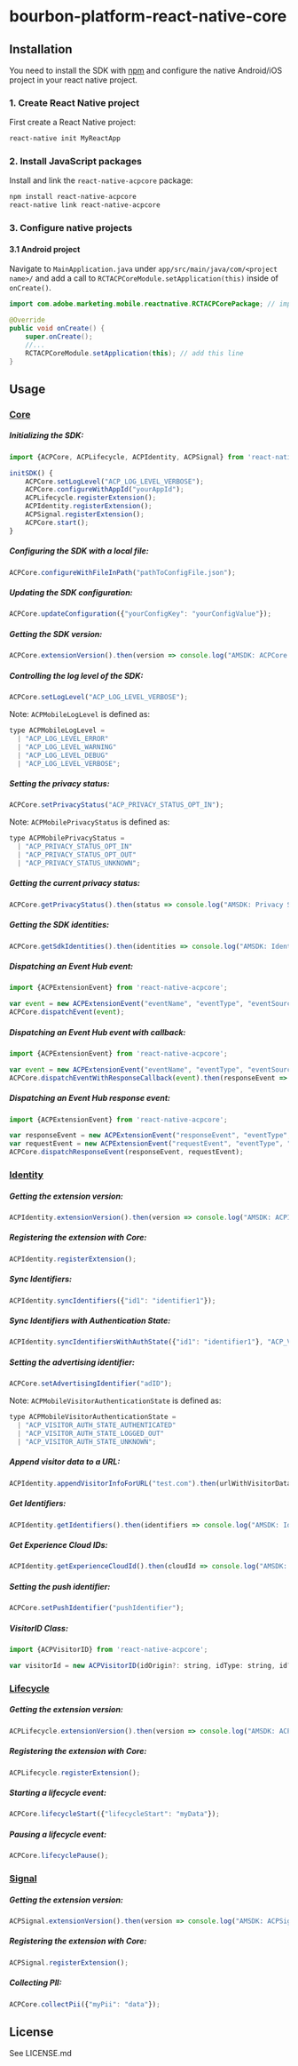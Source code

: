 
# bourbon-platform-react-native-core


## Installation

You need to install the SDK with [npm](https://www.npmjs.com/) and configure the native Android/iOS project in your react native project.

### 1. Create React Native project

First create a React Native project:

```bash
react-native init MyReactApp
```

### 2. Install JavaScript packages

Install and link the `react-native-acpcore` package:

```bash
npm install react-native-acpcore
react-native link react-native-acpcore
```

### 3. Configure native projects

#### 3.1 Android project

Navigate to `MainApplication.java` under `app/src/main/java/com/<project name>/` and add a call to `RCTACPCoreModule.setApplication(this)` inside of `onCreate()`.

```java
import com.adobe.marketing.mobile.reactnative.RCTACPCorePackage; // import the package

@Override
public void onCreate() {
	super.onCreate();
	//...
	RCTACPCoreModule.setApplication(this); // add this line
}
```

## Usage

### [Core](https://aep-sdks.gitbook.io/docs/using-mobile-extensions/mobile-core)

##### Initializing the SDK:

```javascript
import {ACPCore, ACPLifecycle, ACPIdentity, ACPSignal} from 'react-native-acpcore';

initSDK() {
    ACPCore.setLogLevel("ACP_LOG_LEVEL_VERBOSE");
    ACPCore.configureWithAppId("yourAppId");
    ACPLifecycle.registerExtension();
    ACPIdentity.registerExtension();
    ACPSignal.registerExtension();
    ACPCore.start();
}
```

##### Configuring the SDK with a local file:

```javascript
ACPCore.configureWithFileInPath("pathToConfigFile.json");
```

##### Updating the SDK configuration:

```javascript
ACPCore.updateConfiguration({"yourConfigKey": "yourConfigValue"});
```

##### Getting the SDK version:

```javascript
ACPCore.extensionVersion().then(version => console.log("AMSDK: ACPCore version: " + version));
```

##### Controlling the log level of the SDK:

```javascript
ACPCore.setLogLevel("ACP_LOG_LEVEL_VERBOSE");
```

Note: `ACPMobileLogLevel` is defined as:

```javascript
type ACPMobileLogLevel =
  | "ACP_LOG_LEVEL_ERROR"
  | "ACP_LOG_LEVEL_WARNING"
  | "ACP_LOG_LEVEL_DEBUG"
  | "ACP_LOG_LEVEL_VERBOSE";
```

##### Setting the privacy status:

```javascript
ACPCore.setPrivacyStatus("ACP_PRIVACY_STATUS_OPT_IN");
```

Note: `ACPMobilePrivacyStatus` is defined as:

```javascript
type ACPMobilePrivacyStatus =
  | "ACP_PRIVACY_STATUS_OPT_IN"
  | "ACP_PRIVACY_STATUS_OPT_OUT"
  | "ACP_PRIVACY_STATUS_UNKNOWN";
```

##### Getting the current privacy status:

```javascript
ACPCore.getPrivacyStatus().then(status => console.log("AMSDK: Privacy Status = " + status));
```

##### Getting the SDK identities:

```javascript
ACPCore.getSdkIdentities().then(identities => console.log("AMSDK: Identities = " + identities));
```

##### Dispatching an Event Hub event:

```javascript
import {ACPExtensionEvent} from 'react-native-acpcore';

var event = new ACPExtensionEvent("eventName", "eventType", "eventSource", {"testDataKey": "testDataValue"});
ACPCore.dispatchEvent(event);
```

##### Dispatching an Event Hub event with callback:

```javascript
import {ACPExtensionEvent} from 'react-native-acpcore';

var event = new ACPExtensionEvent("eventName", "eventType", "eventSource", {"testDataKey": "testDataValue"});
ACPCore.dispatchEventWithResponseCallback(event).then(responseEvent => console.log("AMSDK: responseEvent = " + responseEvent));
```

##### Dispatching an Event Hub response event:

```javascript
import {ACPExtensionEvent} from 'react-native-acpcore';

var responseEvent = new ACPExtensionEvent("responseEvent", "eventType", "eventSource", {"testDataKey": "testDataValue"});
var requestEvent = new ACPExtensionEvent("requestEvent", "eventType", "eventSource", {"testDataKey": "testDataValue"});
ACPCore.dispatchResponseEvent(responseEvent, requestEvent);
```

### [Identity](https://aep-sdks.gitbook.io/docs/using-mobile-extensions/mobile-core/identity)

##### Getting the extension version:

```javascript
ACPIdentity.extensionVersion().then(version => console.log("AMSDK: ACPIdentity version: " + version));
```

##### Registering the extension with Core:

```javascript
ACPIdentity.registerExtension();
```

##### Sync Identifiers:

```javascript
ACPIdentity.syncIdentifiers({"id1": "identifier1"});
```

##### Sync Identifiers with Authentication State:

```javascript
ACPIdentity.syncIdentifiersWithAuthState({"id1": "identifier1"}, "ACP_VISITOR_AUTH_STATE_AUTHENTICATED");
```

##### Setting the advertising identifier:

```javascript
ACPCore.setAdvertisingIdentifier("adID");
```

Note: `ACPMobileVisitorAuthenticationState` is defined as:

```javascript
type ACPMobileVisitorAuthenticationState =
  | "ACP_VISITOR_AUTH_STATE_AUTHENTICATED"
  | "ACP_VISITOR_AUTH_STATE_LOGGED_OUT"
  | "ACP_VISITOR_AUTH_STATE_UNKNOWN";
```

##### Append visitor data to a URL:

```javascript
ACPIdentity.appendVisitorInfoForURL("test.com").then(urlWithVisitorData => console.log("AMSDK: VisitorData = " + urlWithVisitorData));
```

##### Get Identifiers:

```javascript
ACPIdentity.getIdentifiers().then(identifiers => console.log("AMSDK: Identifiers = " + identifiers));
```

##### Get Experience Cloud IDs:

```javascript
ACPIdentity.getExperienceCloudId().then(cloudId => console.log("AMSDK: CloudID = " + cloudId));
```

##### Setting the push identifier:

```javascript
ACPCore.setPushIdentifier("pushIdentifier");
```

##### VisitorID Class:

```javascript
import {ACPVisitorID} from 'react-native-acpcore';

var visitorId = new ACPVisitorID(idOrigin?: string, idType: string, id?: string, authenticationState?: ACPMobileVisitorAuthenticationState)
```

### [Lifecycle](https://aep-sdks.gitbook.io/docs/using-mobile-extensions/mobile-core/lifecycle)

##### Getting the extension version:

```javascript
ACPLifecycle.extensionVersion().then(version => console.log("AMSDK: ACPLifecycle version: " + version));
```

##### Registering the extension with Core:

```javascript
ACPLifecycle.registerExtension();
```

##### Starting a lifecycle event:

```javascript
ACPCore.lifecycleStart({"lifecycleStart": "myData"});
```

##### Pausing a lifecycle event:

```javascript
ACPCore.lifecyclePause();
```

### [Signal](https://aep-sdks.gitbook.io/docs/using-mobile-extensions/mobile-core/signal)

##### Getting the extension version:

```javascript
ACPSignal.extensionVersion().then(version => console.log("AMSDK: ACPSignal version: " + version));
```

##### Registering the extension with Core:

```javascript
ACPSignal.registerExtension();
```

##### Collecting PII:

```javascript
ACPCore.collectPii({"myPii": "data"});
```

## License

See LICENSE.md
